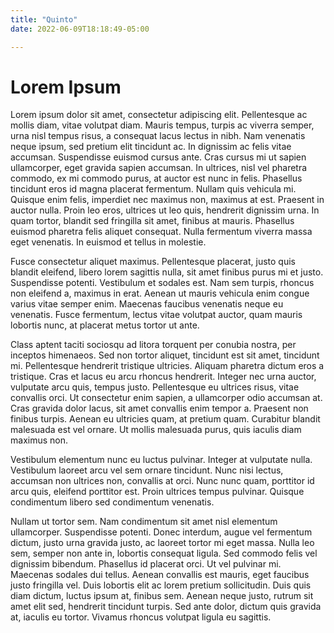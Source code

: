```yaml
---
title: "Quinto"
date: 2022-06-09T18:18:49-05:00

---
```

# Lorem Ipsum



Lorem ipsum dolor sit amet, consectetur adipiscing elit. Pellentesque ac mollis diam, vitae volutpat diam. Mauris tempus, turpis ac viverra semper, urna nisl tempus risus, a consequat lacus lectus in nibh. Nam venenatis neque ipsum, sed pretium elit tincidunt ac. In dignissim ac felis vitae accumsan. Suspendisse euismod cursus ante. Cras cursus mi ut sapien ullamcorper, eget gravida sapien accumsan. In ultrices, nisl vel pharetra commodo, ex mi commodo purus, at auctor est nunc in felis. Phasellus tincidunt eros id magna placerat fermentum. Nullam quis vehicula mi. Quisque enim felis, imperdiet nec maximus non, maximus at est. Praesent in auctor nulla. Proin leo eros, ultrices ut leo quis, hendrerit dignissim urna. In quam tortor, blandit sed fringilla sit amet, finibus at mauris. Phasellus euismod pharetra felis aliquet consequat. Nulla fermentum viverra massa eget venenatis. In euismod et tellus in molestie.

Fusce consectetur aliquet maximus. Pellentesque placerat, justo quis blandit eleifend, libero lorem sagittis nulla, sit amet finibus purus mi et justo. Suspendisse potenti. Vestibulum et sodales est. Nam sem turpis, rhoncus non eleifend a, maximus in erat. Aenean ut mauris vehicula enim congue varius vitae semper enim. Maecenas faucibus venenatis neque eu venenatis. Fusce fermentum, lectus vitae volutpat auctor, quam mauris lobortis nunc, at placerat metus tortor ut ante.

Class aptent taciti sociosqu ad litora torquent per conubia nostra, per inceptos himenaeos. Sed non tortor aliquet, tincidunt est sit amet, tincidunt mi. Pellentesque hendrerit tristique ultricies. Aliquam pharetra dictum eros a tristique. Cras et lacus eu arcu rhoncus hendrerit. Integer nec urna auctor, vulputate arcu quis, tempus justo. Pellentesque eu ultrices risus, vitae convallis orci. Ut consectetur enim sapien, a ullamcorper odio accumsan at. Cras gravida dolor lacus, sit amet convallis enim tempor a. Praesent non finibus turpis. Aenean eu ultricies quam, at pretium quam. Curabitur blandit malesuada est vel ornare. Ut mollis malesuada purus, quis iaculis diam maximus non.

Vestibulum elementum nunc eu luctus pulvinar. Integer at vulputate nulla. Vestibulum laoreet arcu vel sem ornare tincidunt. Nunc nisi lectus, accumsan non ultrices non, convallis at orci. Nunc nunc quam, porttitor id arcu quis, eleifend porttitor est. Proin ultrices tempus pulvinar. Quisque condimentum libero sed condimentum venenatis.

Nullam ut tortor sem. Nam condimentum sit amet nisl elementum ullamcorper. Suspendisse potenti. Donec interdum, augue vel fermentum dictum, justo urna gravida justo, ac laoreet tortor mi eget massa. Nulla leo sem, semper non ante in, lobortis consequat ligula. Sed commodo felis vel dignissim bibendum. Phasellus id placerat orci. Ut vel pulvinar mi. Maecenas sodales dui tellus. Aenean convallis est mauris, eget faucibus justo fringilla vel. Duis lobortis elit ac lorem pretium sollicitudin. Duis quis diam dictum, luctus ipsum at, finibus sem. Aenean neque justo, rutrum sit amet elit sed, hendrerit tincidunt turpis. Sed ante dolor, dictum quis gravida at, iaculis eu tortor. Vivamus rhoncus volutpat ligula eu sagittis.

